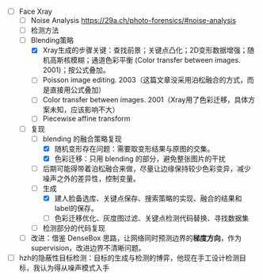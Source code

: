 - [ ] Face Xray
    - [ ] Noise Analysis https://29a.ch/photo-forensics/#noise-analysis
    - [ ] 检测方法
    - [ ] Blending策略
        - [x] Xray生成的步骤关键：查找前景；关键点凸化；2D变形数据增强；随机高斯核模糊；通道色彩平衡 (Color transfer between images. 2001)；按公式叠加。
        - [ ] Poisson image editing. 2003（这篇文章没采用泊松融合的方式，而是直接用公式叠加）
        - [ ] Color transfer between images. 2001（Xray用了色彩迁移，具体方案未知，应该影响不大）
        - [ ] Piecewise affine transform
    - [ ] 复现
        - [ ] blending 的融合策略复现
            - [x] 随机变形存在问题：需要取变形结果与原图的交集。
            - [x] 色彩迁移：只用 blending 的部分，避免整张图片的干扰
        - [ ] 后期可能得带着泊松融合来做，尽量让边缘保持较少色彩变异，减少噪声之外的差异性，控制变量。
        - [ ] 生成
          - [x] 建人脸备选库、关键点保存、搜索策略的实现、融合的结果和label的保存。
          - [ ] 色彩迁移优化、灰度图过滤、关键点检测代码替换、寻找数据集
        - [ ] 检测部分的代码复现
    - [ ] 改进：借鉴 DenseBox 思路，让网络同时预测边界的**梯度方向**，作为 supervision，改进边界不清晰问题。
- [ ] hzh的隐蔽性目标检测：目标的生成与检测的博弈，他现在手工设计检测目标，我认为得从噪声模式入手